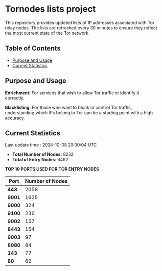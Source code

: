 # Tornodes lists project

This repository provides updated lists of IP addresses associated with Tor relay nodes. The lists are refreshed every 30 minutes to ensure they reflect the most current state of the Tor network.

## Table of Contents

- [Purpose and Usage](#purpose-and-usage)
- [Current Statistics](#current-statistics)


## Purpose and Usage

**Enrichment**: For services that wish to allow Tor traffic or identify it correctly.

**Blacklisting**: For those who want to block or control Tor traffic, understanding which IPs belong to Tor can be a starting point with a high accuracy.

## Current Statistics

Last update time : 2024-10-08 20:30:04 UTC

- **Total Number of Nodes**: 8232
- **Total of Entry Nodes**: 6492

**TOP 10 PORTS USED FOR TOR ENTRY NODES**

| **Port** | **Number of Nodes** |
|------|-----------------|
| **443**   | 2058  |
| **9001**   | 1635  |
| **9000**   | 324  |
| **9100**   | 236  |
| **9002**   | 157  |
| **8443**   | 154  |
| **9003**   | 97  |
| **8080**   | 84  |
| **143**   | 77  |
| **80**   | 62  |

